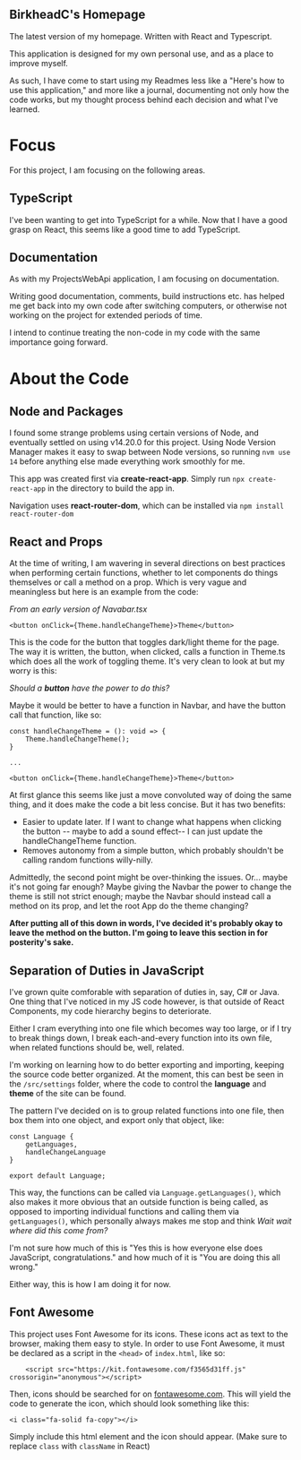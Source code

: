 ## **BirkheadC's Homepage**

The latest version of my homepage. Written with React and Typescript.

This application is designed for my own personal use, and as a place to improve myself.

As such, I have come to start using my Readmes less like a "Here's how to use this application," and more like a journal, documenting not only how the code works, but my thought process behind each decision and what I've learned.

# Focus

For this project, I am focusing on the following areas.

## TypeScript

I've been wanting to get into TypeScript for a while. Now that I have a good grasp on React, this seems like a good time to add TypeScript.

## Documentation

As with my ProjectsWebApi application, I am focusing on documentation.

Writing good documentation, comments, build instructions etc. has helped me get back into my own code after switching computers, or otherwise not working on the project for extended periods of time.

I intend to continue treating the non-code in my code with the same importance going forward.

# About the Code

## **Node** and **Packages**

I found some strange problems using certain versions of Node, and eventually settled on using v14.20.0 for this project. Using Node Version Manager makes it easy to swap between Node versions, so running `nvm use 14` before anything else made everything work smoothly for me.

This app was created first via **create-react-app**. Simply run `npx create-react-app` in the directory to build the app in.

Navigation uses **react-router-dom**, which can be installed via `npm install react-router-dom`

## **React** and **Props**

At the time of writing, I am wavering in several directions on best practices when performing certain functions, whether to let components do things themselves or call a method on a prop. Which is very vague and meaningless but here is an example from the code:

*From an early version of Navabar.tsx*
```
<button onClick={Theme.handleChangeTheme}>Theme</button>
```

This is the code for the button that toggles dark/light theme for the page. The way it is written, the button, when clicked, calls a function in Theme.ts which does all the work of toggling theme. It's very clean to look at but my worry is this:

*Should a **button** have the power to do this?*

Maybe it would be better to have a function in Navbar, and have the button call that function, like so:

```
const handleChangeTheme = (): void => {
    Theme.handleChangeTheme();
}

...

<button onClick={Theme.handleChangeTheme}>Theme</button>
```

At first glance this seems like just a move convoluted way of doing the same thing, and it does make the code a bit less concise. But it has two benefits:
- Easier to update later. If I want to change what happens when clicking the button -- maybe to add a sound effect-- I can just update the handleChangeTheme function.
- Removes autonomy from a simple button, which probably shouldn't be calling random functions willy-nilly.

Admittedly, the second point might be over-thinking the issues. Or... maybe it's not going far enough? Maybe giving the Navbar the power to change the theme is still not strict enough; maybe the Navbar should instead call a method on its prop, and let the root App do the theme changing?

**After putting all of this down in words, I've decided it's probably okay to leave the method on the button. I'm going to leave this section in for posterity's sake.**

## Separation of Duties in JavaScript

I've grown quite comforable with separation of duties in, say, C# or Java. One thing that I've noticed in my JS code however, is that outside of React Components, my code hierarchy begins to deteriorate.

Either I cram everything into one file which becomes way too large, or if I try to break things down, I break each-and-every function into its own file, when related functions should be, well, related.

I'm working on learning how to do better exporting and importing, keeping the source code better organized. At the moment, this can best be seen in the `/src/settings` folder, where the code to control the **language** and **theme** of the site can be found.

The pattern I've decided on is to group related functions into one file, then box them into one object, and export only that object, like:

```
const Language {
    getLanguages,
    handleChangeLanguage
}

export default Language;
```

This way, the functions can be called via `Language.getLanguages()`, which also makes it more obvious that an outside function is being called, as opposed to importing individual functions and calling them via `getLanguages()`, which personally always makes me stop and think *Wait wait where did this come from?*

I'm not sure how much of this is "Yes this is how everyone else does JavaScript, congratulations." and how much of it is "You are doing this all wrong."

Either way, this is how I am doing it for now.

## Font Awesome

This project uses Font Awesome for its icons. These icons act as text to the browser, making them easy to style. In order to use Font Awesome, it must be declared as a script in the `<head>` of `index.html`, like so:

```
    <script src="https://kit.fontawesome.com/f3565d31ff.js" crossorigin="anonymous"></script>
```

Then, icons should be searched for on [fontawesome.com](https://fontawesome.com). This will yield the code to generate the icon, which should look something like this:

```
<i class="fa-solid fa-copy"></i>
```

Simply include this html element and the icon should appear. (Make sure to replace `class` with `className` in React)